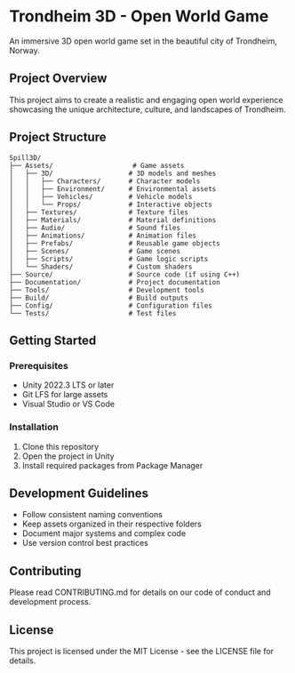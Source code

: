 # Trondheim 3D - Open World Game

An immersive 3D open world game set in the beautiful city of Trondheim, Norway.

## Project Overview

This project aims to create a realistic and engaging open world experience showcasing the unique architecture, culture, and landscapes of Trondheim.

## Project Structure

```
Spill3D/
├── Assets/                    # Game assets
│   ├── 3D/                   # 3D models and meshes
│   │   ├── Characters/       # Character models
│   │   ├── Environment/      # Environmental assets
│   │   ├── Vehicles/         # Vehicle models
│   │   └── Props/            # Interactive objects
│   ├── Textures/             # Texture files
│   ├── Materials/            # Material definitions
│   ├── Audio/                # Sound files
│   ├── Animations/           # Animation files
│   ├── Prefabs/              # Reusable game objects
│   ├── Scenes/               # Game scenes
│   ├── Scripts/              # Game logic scripts
│   └── Shaders/              # Custom shaders
├── Source/                   # Source code (if using C++)
├── Documentation/            # Project documentation
├── Tools/                    # Development tools
├── Build/                    # Build outputs
├── Config/                   # Configuration files
└── Tests/                    # Test files
```

## Getting Started

### Prerequisites
- Unity 2022.3 LTS or later
- Git LFS for large assets
- Visual Studio or VS Code

### Installation
1. Clone this repository
2. Open the project in Unity
3. Install required packages from Package Manager

## Development Guidelines

- Follow consistent naming conventions
- Keep assets organized in their respective folders
- Document major systems and complex code
- Use version control best practices

## Contributing

Please read CONTRIBUTING.md for details on our code of conduct and development process.

## License

This project is licensed under the MIT License - see the LICENSE file for details.
